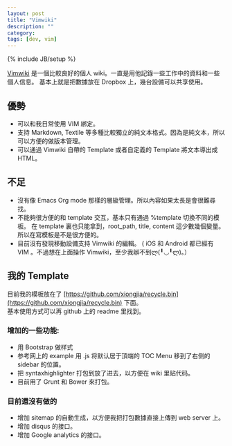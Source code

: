 ```yaml
---
layout: post
title: "Vimwiki"
description: ""
category: 
tags: [dev, vim]
---
```

{% include JB/setup %}

[Vimwiki](https://code.google.com/p/vimwiki/)
是一個比較良好的個人 wiki。一直是用他記錄一些工作中的資料和一些個人信息。
基本上就是把數據放在 Dropbox 上，幾台設備可以共享使用。

## 優勢
- 可以和我日常使用 VIM 綁定。  
- 支持 Markdown, Textile 等多種比較獨立的純文本格式。因為是純文本，所以可以方便的做版本管理。  
- 可以通過 Vimwiki 自帶的 Template 或者自定義的 Template 將文本導出成 HTML。  

## 不足
- 沒有像 Emacs Org mode 那樣的層級管理。所以內容如果太長是會很難尋找。
- 不能夠很方便的和 template 交互，基本只有通過 %template 切換不同的模板。
在 template 裏也只能拿到，root_path, title, content 這少數幾個變量。所以在寫模板是不是很方便的。
- 目前沒有發現移動設備支持 Vimwiki 的編輯。 ( iOS 和 Android 都已經有 VIM 。不過想在上面操作 Vimwiki，至少我辦不到ლ(╹◡╹ლ)。） 

## 我的 Template 
目前我的模板放在了 [https://github.com/xiongjia/recycle.bin](https://github.com/xiongjia/recycle.bin) 下面。  
基本使用方式可以再 github 上的 readme 里找到。

### 增加的一些功能:
- 用 Bootstrap 做样式
- 参考网上的 example 用 .js 将默认居于頂端的 TOC Menu 移到了右侧的 sidebar 的位置。
- 把 syntaxhighlighter 打包到放了进去，以方便在 wiki 里贴代码。
- 目前用了 Grunt 和 Bower 來打包。

### 目前還沒有做的
- 增加 sitemap 的自動生成，以方便我把打包數據直接上傳到 web server 上。
- 增加 disqus 的接口。
- 增加 Google analytics 的接口。


